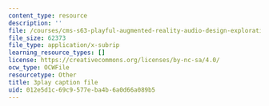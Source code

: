 ```yaml
---
content_type: resource
description: ''
file: /courses/cms-s63-playful-augmented-reality-audio-design-exploration-fall-2019/012e5d1c69c9577eba4b6a0d66a089b5_Q6i-gekn__8.srt
file_size: 62373
file_type: application/x-subrip
learning_resource_types: []
license: https://creativecommons.org/licenses/by-nc-sa/4.0/
ocw_type: OCWFile
resourcetype: Other
title: 3play caption file
uid: 012e5d1c-69c9-577e-ba4b-6a0d66a089b5
---
```

